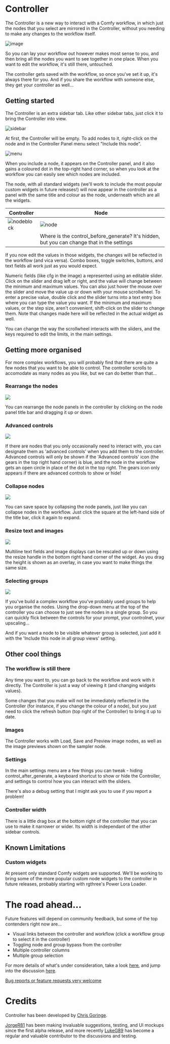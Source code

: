 # Controller

The Controller is a new way to interact with a Comfy workflow, 
in which just the nodes that you select are mirrored in the Controller, 
without you needing to make any changes to the workflow itself.

![image](images/example.png)

So you can lay your workflow out however makes most sense to you, 
and then bring all the nodes you want to see together in one place.
When you want to edit the workflow, it's still there, untouched.

The controller gets saved with the workflow, so once you've set it up, it's always there for you.
And if you share the workflow with someone else, they get your controller as well...

## Getting started

The Controller is an extra sidebar tab. Like other sidebar tabs, just click it to bring the Controller into view.

![sidebar](images/sidebar.png)

At first, the Controller will be empty. To add nodes to it, right-click on the node and in the Controller Panel menu select "Include this node".

![menu](images/menu.png)

When you include a node, it appears on the Controller panel, and it also gains a coloured dot in the top-right hand corner, 
so when you look at the workflow you can easily see which nodes are included.

The node, with all standard widgets (we'll work to include the most popular custom widgets in future releases!) will now appear in the controller
as a panel with the same title and colour as the node, underneath which are all the widgets. 

|Controller|Node|
|-|-|
|![nodeblock](images/nodeblock.png)|![node](images/ksampler.png)|
||Where is the control_before_generate? It's hidden, but you can change that in the settings|

If you now edit the values in those widgets, the changes will be reflected in the workflow (and vica versa). 
Combo boxes, toggle switches, buttons, and text fields all work just as you would expect. 

Numeric fields (like cfg in the image) a represented using an editable slider. 
Click on the slider and drag left or right, and the value will change between the minimum and maximum values.
You can also just hover the mouse over the slider and move the value up or down with your mouse scrollwheel.
To enter a precise value, double click and the slider turns into a text entry box where you can type the value you want.
If the minimum and maximum values, or the step size, aren't convenient, shift-click on the slider to change them. 
Note that changes made here will be reflected in the actual widget as well.

You can change the way the scrollwheel interacts with the sliders, and the keys required to edit the limits, in the main settings.

## Getting more organised

For more complex workflows, you will probably find that there are quite a few nodes that you want to be able to control. 
The controller scrolls to accomodate as many nodes as you like, but we can do better than that...

### Rearrange the nodes

<img src="images/drag.png" style="padding-right:8px;"/>

You can rearrange the node panels in the controller by clicking on the node panel title bar and dragging it up or down.

### Advanced controls

<img src="images/gears.png" style="padding-right:8px;"/>

If there are nodes that you only occasionally need to interact with, you can designate them as 'advanced controls' when you 
add them to the controller. Advanced controls will only be shown if the 'Advanced controls' icon (the gears in the top right hand corner) is blue, 
and the node in the workflow gets an open circle in place of the dot in the top right. The gears icon only appears if there are advanced controls to show or hide!

### Collapse nodes


<img src="images/collapse.png" style="padding-right:8px;"/>

You can save space by collapsing the node panels, just like you can collapse nodes in the workflow. Just click the square
at the left-hand side of the title bar, click it again to expand.

### Resize text and images

<img src="images/resize.png" style="padding-right:8px;"/>

Multiline text fields and image displays can be rescaled up or down using the resize handle in the bottom right hand corner of the widget.
As you drag the height is shown as an overlay, in case you want to make things the same size.

### Selecting groups

<img src="images/groups.png" style="padding-right:8px;"/>

If you've build a complex workflow you've probably used groups to help you organise the nodes. 
Using the drop-down menu at the top of the controller you can choose to just see the nodes in a single group.
So you can quickly flick between the controls for your prompt, your controlnet, your upscaling...

And if you want a node to be visible whatever group is selected, just add it with the 'Include this node in all group views' setting.

## Other cool things

### The workflow is still there

Any time you want to, you can go back to the workflow and work with it directly. 
The Controller is just a way of viewing it (and changing widgets values).

Some changes that you make will not be immediately reflected in the Controller (for instance, if you change the colour of a node), 
but you just need to click the refresh button (top right of the Controller) to bring it up to date.

### Images

The Controller works with Load, Save and Preview image nodes, as well as the image previews shown on the sampler node.

### Settings

In the main settings menu are a few things you can tweak - hiding control_after_generate, a keyboard shortcut to show or hide the Controller,
and settings to control how you can interact with the sliders.

There's also a debug setting that I might ask you to use if you report a problem!

### Controller width

There is a little drag box at the bottom right of the controller that you can use to make it narrower or wider. 
Its width is independant of the other sidebar controls.

## Known Limitations

### Custom widgets

At present only standard Comfy widgets are supported. We'll be working to bring some of the more popular custom node widgets to the controller
in future releases, probably starting with rgthree's Power Lora Loader.


# The road ahead...

Future features will depend on community feedback, but some of the top contenders right now are...

- Visual links between the controller and workflow (click a workflow group to select it in the controller)
- Toggling node and group bypass from the controller
- Multiple controller columns
- Multiple group selection

For more details of what's under consideration, take a look [here](https://github.com/chrisgoringe/cg-controller/milestone/21), and jump into the discussion [here](https://github.com/chrisgoringe/cg-controller/discussions/144).

[Bug reports or feature requests very welcome](https://github.com/chrisgoringe/cg-controller/issues)

# Credits

Controller has been developed by [Chris Goringe](https://github.com/chrisgoringe). 

[JorgeR81](https://github.com/JorgeR81) has been making invaluable suggestions, testing, and UI mockups since the first alpha release, and more recently [LukeG89](https://github.com/LukeG89) has become a regular and valuable contributor to the discussions and testing.